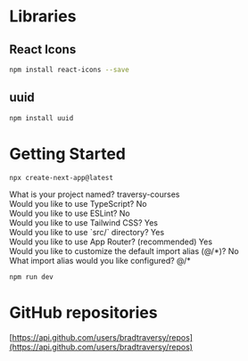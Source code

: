 # Libraries
## React Icons
```bash
npm install react-icons --save
```

## uuid
```bash
npm install uuid
```

# Getting Started
```bash
npx create-next-app@latest
```

<p>
What is your project named? traversy-courses <br/>
Would you like to use TypeScript? No <br/>
Would you like to use ESLint? No <br/>
Would you like to use Tailwind CSS? Yes <br/>
Would you like to use `src/` directory? Yes <br/>
Would you like to use App Router? (recommended) Yes <br/>
Would you like to customize the default import alias (@/*)? No <br/>
What import alias would you like configured? @/* <br/>
</p>

```bash
npm run dev
```

# GitHub repositories
[https://api.github.com/users/bradtraversy/repos](https://api.github.com/users/bradtraversy/repos)
